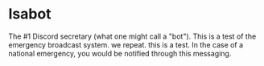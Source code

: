 # Isabot
The #1 Discord secretary (what one might call a "bot").
This is a test of the emergency broadcast system. we repeat. this is a test. In the case of a national emergency, you would be notified through this messaging.
